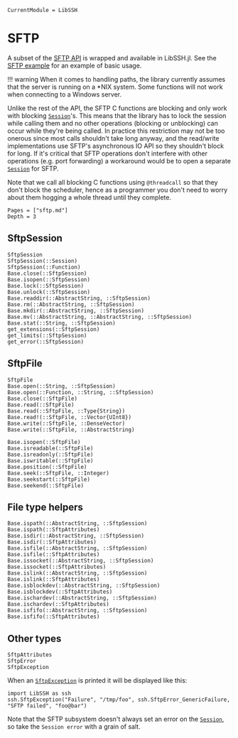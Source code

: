 ```@meta
CurrentModule = LibSSH
```

# SFTP

A subset of the [SFTP
API](https://api.libssh.org/stable/group__libssh__sftp.html) is wrapped and
available in LibSSH.jl. See the [SFTP example](examples.md#SFTP) for an example
of basic usage.

!!! warning
    When it comes to handling paths, the library currently assumes that the
    server is running on a *NIX system. Some functions will not work when
    connecting to a Windows server.

Unlike the rest of the API, the SFTP C functions are blocking and only work with
blocking [`Session`](@ref)'s. This means that the library has to lock the
session while calling them and no other operations (blocking or unblocking) can
occur while they're being called. In practice this restriction may not be too
onerous since most calls shouldn't take long anyway, and the read/write
implementations use SFTP's asynchronous IO API so they shouldn't block for
long. If it's critical that SFTP operations don't interfere with other
operations (e.g. port forwarding) a workaround would be to open a separate
[`Session`](@ref) for SFTP.

Note that we call all blocking C functions using `@threadcall` so that they
don't block the scheduler, hence as a programmer you don't need to worry about
them hogging a whole thread until they complete.

```@contents
Pages = ["sftp.md"]
Depth = 3
```

## SftpSession
```@docs
SftpSession
SftpSession(::Session)
SftpSession(::Function)
Base.close(::SftpSession)
Base.isopen(::SftpSession)
Base.lock(::SftpSession)
Base.unlock(::SftpSession)
Base.readdir(::AbstractString, ::SftpSession)
Base.rm(::AbstractString, ::SftpSession)
Base.mkdir(::AbstractString, ::SftpSession)
Base.mv(::AbstractString, ::AbstractString, ::SftpSession)
Base.stat(::String, ::SftpSession)
get_extensions(::SftpSession)
get_limits(::SftpSession)
get_error(::SftpSession)
```

## SftpFile
```@docs
SftpFile
Base.open(::String, ::SftpSession)
Base.open(::Function, ::String, ::SftpSession)
Base.close(::SftpFile)
Base.read(::SftpFile)
Base.read(::SftpFile, ::Type{String})
Base.read!(::SftpFile, ::Vector{UInt8})
Base.write(::SftpFile, ::DenseVector)
Base.write(::SftpFile, ::AbstractString)

Base.isopen(::SftpFile)
Base.isreadable(::SftpFile)
Base.isreadonly(::SftpFile)
Base.iswritable(::SftpFile)
Base.position(::SftpFile)
Base.seek(::SftpFile, ::Integer)
Base.seekstart(::SftpFile)
Base.seekend(::SftpFile)
```

## File type helpers

```@docs
Base.ispath(::AbstractString, ::SftpSession)
Base.ispath(::SftpAttributes)
Base.isdir(::AbstractString, ::SftpSession)
Base.isdir(::SftpAttributes)
Base.isfile(::AbstractString, ::SftpSession)
Base.isfile(::SftpAttributes)
Base.issocket(::AbstractString, ::SftpSession)
Base.issocket(::SftpAttributes)
Base.islink(::AbstractString, ::SftpSession)
Base.islink(::SftpAttributes)
Base.isblockdev(::AbstractString, ::SftpSession)
Base.isblockdev(::SftpAttributes)
Base.ischardev(::AbstractString, ::SftpSession)
Base.ischardev(::SftpAttributes)
Base.isfifo(::AbstractString, ::SftpSession)
Base.isfifo(::SftpAttributes)
```

## Other types
```@docs
SftpAttributes
SftpError
SftpException
```

When an [`SftpException`](@ref) is printed it will be displayed like this:
```@repl
import LibSSH as ssh
ssh.SftpException("Failure", "/tmp/foo", ssh.SftpError_GenericFailure, "SFTP failed", "foo@bar")
```

Note that the SFTP subsystem doesn't always set an error on the
[`Session`](@ref), so take the `Session error` with a grain of salt.
